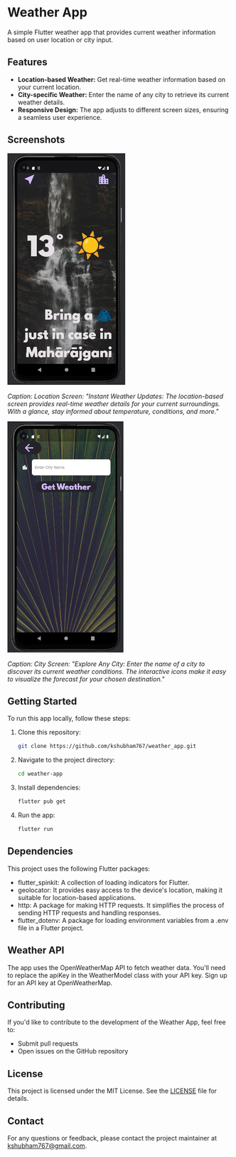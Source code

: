 # Weather App

A simple Flutter weather app that provides current weather information based on user location or city input.

## Features

- **Location-based Weather:** Get real-time weather information based on your current location.
- **City-specific Weather:** Enter the name of any city to retrieve its current weather details.
- **Responsive Design:** The app adjusts to different screen sizes, ensuring a seamless user experience.

## Screenshots

![Location Screen](screenshots/location_screen.png)

*Caption: Location Screen: "Instant Weather Updates: The location-based screen provides real-time weather details for your current surroundings. With a glance, stay informed about temperature, conditions, and more."*

![City Screen](screenshots/city_screen.png)

*Caption: City Screen: "Explore Any City: Enter the name of a city to discover its current weather conditions. The interactive icons make it easy to visualize the forecast for your chosen destination."*

## Getting Started

To run this app locally, follow these steps:

1. Clone this repository:

   ```bash
   git clone https://github.com/kshubham767/weather_app.git
2. Navigate to the project directory:
    ```bash
   cd weather-app

3. Install dependencies:
    ```bash
    flutter pub get
4. Run the app:
    ```bash
   flutter run

## Dependencies
This project uses the following Flutter packages:
- flutter_spinkit: A collection of loading indicators for Flutter.
- geolocator: It provides easy access to the device's location, making it suitable for location-based applications.
- http: A package for making HTTP requests. It simplifies the process of sending HTTP requests and handling responses.
- flutter_dotenv: A package for loading environment variables from a .env file in a Flutter project.

## Weather API
The app uses the OpenWeatherMap API to fetch weather data. You'll need to replace the apiKey in the WeatherModel class with your API key. Sign up for an API key at OpenWeatherMap.

## Contributing
If you'd like to contribute to the development of the Weather App, feel free to:

- Submit pull requests
- Open issues on the GitHub repository

## License
This project is licensed under the MIT License. See the [LICENSE](https://opensource.org/licenses/MIT) file for details.

## Contact
For any questions or feedback, please contact the project maintainer at kshubham767@gmail.com.
